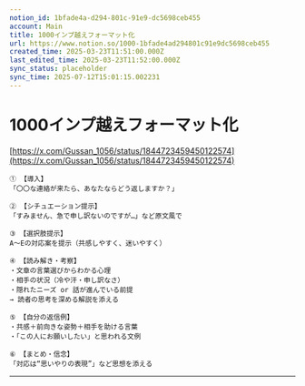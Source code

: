 ```yaml
---
notion_id: 1bfade4a-d294-801c-91e9-dc5698ceb455
account: Main
title: 1000インプ越えフォーマット化
url: https://www.notion.so/1000-1bfade4ad294801c91e9dc5698ceb455
created_time: 2025-03-23T11:51:00.000Z
last_edited_time: 2025-03-23T11:52:00.000Z
sync_status: placeholder
sync_time: 2025-07-12T15:01:15.002231
---
```

# 1000インプ越えフォーマット化

[https://x.com/Gussan_1056/status/1844723459450122574](https://x.com/Gussan_1056/status/1844723459450122574)
```plain text
① 【導入】
「〇〇な連絡が来たら、あなたならどう返しますか？」

② 【シチュエーション提示】
「すみません、急で申し訳ないのですが…」など原文風で

③ 【選択肢提示】
A〜Eの対応案を提示（共感しやすく、迷いやすく）

④ 【読み解き・考察】
・文章の言葉選びからわかる心理  
・相手の状況（冷や汗・申し訳なさ）  
・隠れたニーズ or 話が進んでいる前提  
→ 読者の思考を深める解説を添える

⑤ 【自分の返信例】
・共感＋前向きな姿勢＋相手を助ける言葉  
・「この人にお願いしたい」と思われる文例

⑥ 【まとめ・信念】
「対応は“思いやりの表現”」など思想を添える

```
---